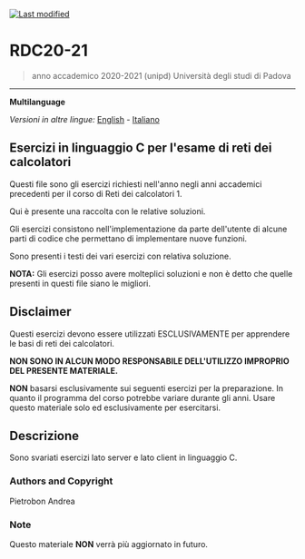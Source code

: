 [![Last modified](https://img.shields.io/badge/Last%20modified-10--Aug--2021-red)](https://github.com/Piero24/F.SW16-17)
# RDC20-21

> anno accademico 2020-2021 (unipd)
> Università degli studi di Padova

---
**Multilanguage**

*Versioni in altre lingue:* [English](https://github.com/Piero24/F.SW16-17/blob/main/README-EN.md) - [Italiano](https://github.com/Piero24/RDC20-21/blob/main/README.md)

## Esercizi in linguaggio C per l'esame di reti dei calcolatori


Questi file sono gli esercizi richiesti nell'anno negli anni accademici precedenti per
il corso di Reti dei calcolatori 1.

Qui è presente una raccolta con le relative soluzioni.

Gli esercizi consistono nell'implementazione da parte dell'utente di alcune parti di codice
che permettano di implementare nuove funzioni.

Sono presenti i testi dei vari esercizi con relativa soluzione.

**NOTA:** Gli esercizi posso avere molteplici soluzioni e non è detto che quelle presenti
in questi file siano le migliori.


## Disclaimer


Questi esercizi devono essere utilizzati ESCLUSIVAMENTE per apprendere le basi
di reti dei calcolatori.


**NON SONO IN ALCUN MODO RESPONSABILE DELL'UTILIZZO IMPROPRIO DEL PRESENTE MATERIALE.**


**NON** basarsi esclusivamente sui seguenti esercizi per la preparazione.
In quanto il programma del corso potrebbe variare durante gli anni.
Usare questo materiale solo ed esclusivamente per esercitarsi.


## Descrizione


Sono svariati esercizi lato server e lato client in linguaggio C.


### Authors and Copyright

Pietrobon Andrea

### Note

Questo materiale **NON** verrà più aggiornato in futuro.
